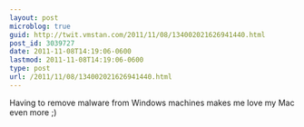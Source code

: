 ```yaml
---
layout: post
microblog: true
guid: http://twit.vmstan.com/2011/11/08/134002021626941440.html
post_id: 3039727
date: 2011-11-08T14:19:06-0600
lastmod: 2011-11-08T14:19:06-0600
type: post
url: /2011/11/08/134002021626941440.html
---
```

Having to remove malware from Windows machines makes me love my Mac even more ;)
